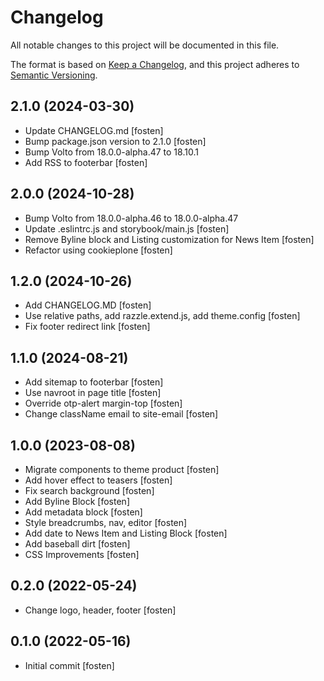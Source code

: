 # Changelog

All notable changes to this project will be documented in this file.

The format is based on [Keep a Changelog](https://keepachangelog.com/en/1.0.0/),
and this project adheres to [Semantic Versioning](https://semver.org/spec/v2.0.0.html).

<!-- You should *NOT* be adding new change log entries to this file.
     You should create a file in the news directory instead.
     For helpful instructions, please see:
     https://6.docs.plone.org/volto/developer-guidelines/contributing.html#create-a-pull-request
-->

<!-- towncrier release notes start -->

## 2.1.0 (2024-03-30)

- Update CHANGELOG.md [fosten]
- Bump package.json version to 2.1.0 [fosten]
- Bump Volto from 18.0.0-alpha.47 to 18.10.1
- Add RSS to footerbar [fosten]

## 2.0.0 (2024-10-28)

- Bump Volto from 18.0.0-alpha.46 to 18.0.0-alpha.47
- Update .eslintrc.js and storybook/main.js [fosten]
- Remove Byline block and Listing customization for News Item [fosten]
- Refactor using cookieplone [fosten]

## 1.2.0 (2024-10-26)

- Add CHANGELOG.MD [fosten]
- Use relative paths, add razzle.extend.js, add theme.config [fosten]
- Fix footer redirect link [fosten]

## 1.1.0 (2024-08-21)

- Add sitemap to footerbar [fosten]
- Use navroot in page title [fosten]
- Override otp-alert margin-top [fosten]
- Change className email to site-email [fosten]

## 1.0.0 (2023-08-08)

- Migrate components to theme product [fosten]
- Add hover effect to teasers [fosten]
- Fix search background [fosten]
- Add Byline Block [fosten]
- Add metadata block [fosten]
- Style breadcrumbs, nav, editor [fosten]
- Add date to News Item and Listing Block [fosten]
- Add baseball dirt [fosten]
- CSS Improvements [fosten]

## 0.2.0 (2022-05-24)

- Change logo, header, footer [fosten]

## 0.1.0 (2022-05-16)

- Initial commit [fosten]
